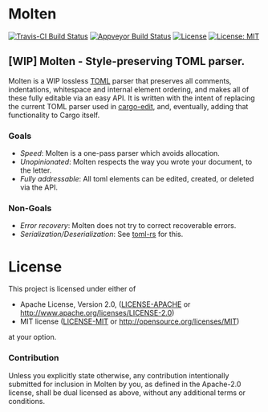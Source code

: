 # Molten

[![Travis-CI Build Status](https://travis-ci.org/LeopoldArkham/Molten.svg?branch=master)](https://travis-ci.org/LeopoldArkham/Molten)
[![Appveyor Build Status](https://ci.appveyor.com/api/projects/status/github/LeopoldArkham/Molten?svg=true)](https://ci.appveyor.com/project/LeopoldArkham/Molten)
[![License](https://img.shields.io/badge/License-Apache%202.0-blue.svg)](https://opensource.org/licenses/Apache-2.0)
[![License: MIT](https://img.shields.io/badge/License-MIT-yellow.svg)](https://opensource.org/licenses/MIT)

## [WIP] Molten - Style-preserving TOML parser.

Molten is a WIP lossless [TOML](https://github.com/toml-lang/toml) parser that preserves all
comments, indentations, whitespace and internal element ordering, and makes all of these fully
editable via an easy API. It is written with the intent of replacing the current TOML parser
used in [cargo-edit](https://github.com/killercup/cargo-edit), and, eventually, adding that
functionality to Cargo itself.

### Goals

- *Speed*: Molten is a one-pass parser which avoids allocation.
- *Unopinionated*: Molten respects the way you wrote your document, to the letter.
- *Fully addressable*: All toml elements can be edited, created, or deleted via the API.

### Non-Goals

- *Error recovery*: Molten does not try to correct recoverable errors.
- *Serialization/Deserialization*: See [toml-rs](https://github.com/alexcrichton/toml-rs) for this.

# License

This project is licensed under either of

 * Apache License, Version 2.0, ([LICENSE-APACHE](LICENSE-APACHE) or
   http://www.apache.org/licenses/LICENSE-2.0)
 * MIT license ([LICENSE-MIT](LICENSE-MIT) or
   http://opensource.org/licenses/MIT)

at your option.

### Contribution

Unless you explicitly state otherwise, any contribution intentionally submitted
for inclusion in Molten by you, as defined in the Apache-2.0 license, shall be
dual licensed as above, without any additional terms or conditions.
